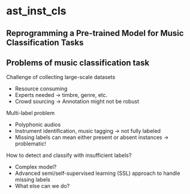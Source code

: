 # ast_inst_cls

## Reprogramming a Pre-trained Model for Music Classification Tasks

## Problems of music classification task
Challenge of collecting large-scale datasets
- Resource consuming
- Experts needed -> timbre, genre, etc.
- Crowd sourcing -> Annotation might not be robust

Multi-label problem
 - Polyphonic audios
 - Instrument identification, music tagging -> not fully labeled
 - Missing labels can mean either present or absent instances  -> problematic!

How to detect and classify with insufficient labels?​
- Complex model?
- Advanced semi/self-supervised learning (SSL) approach to handle missing labels
- What else can we do?
